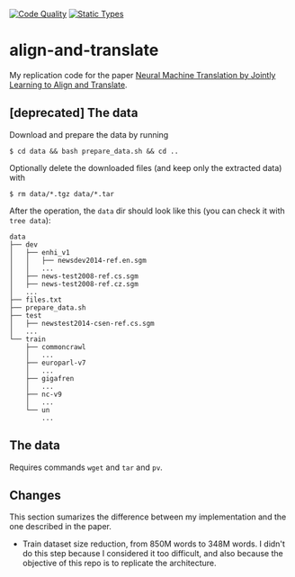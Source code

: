 [![Code Quality](https://github.com/gchaperon/align-and-translate/actions/workflows/lint.yaml/badge.svg)](https://github.com/gchaperon/align-and-translate/actions/workflows/lint.yaml?query=branch%3Amaster)
[![Static Types](https://github.com/gchaperon/align-and-translate/actions/workflows/types.yaml/badge.svg)](https://github.com/gchaperon/align-and-translate/actions/workflows/types.yaml?query=branch%3Amaster)
# align-and-translate
My replication code for the paper [Neural Machine Translation by Jointly Learning to Align and Translate](https://arxiv.org/abs/1409.0473).


## [deprecated] The data
Download and prepare the data by running
```console
$ cd data && bash prepare_data.sh && cd ..
```

Optionally delete the downloaded files (and keep only the extracted data) with
```console
$ rm data/*.tgz data/*.tar
```

After the operation, the `data` dir should look like this (you can check it
with `tree data`):
```
data
├── dev
│   ├── enhi_v1
│   │   ├── newsdev2014-ref.en.sgm
│   │   ...
│   ├── news-test2008-ref.cs.sgm
│   ├── news-test2008-ref.cz.sgm
│   ...
├── files.txt
├── prepare_data.sh
├── test
│   ├── newstest2014-csen-ref.cs.sgm
│   ...
└── train
    ├── commoncrawl
    │   ...
    ├── europarl-v7
    │   ...
    ├── gigafren
    │   ...
    ├── nc-v9
    │   ...
    └── un
        ...
```

## The data
Requires commands `wget` and `tar` and `pv`.


## Changes
This section sumarizes the difference between my implementation and the one described in the paper.

* Train dataset size reduction, from 850M words to 348M words. I didn't do this
  step because I considered it too difficult, and also because the objective of
  this repo is to replicate the architecture.
